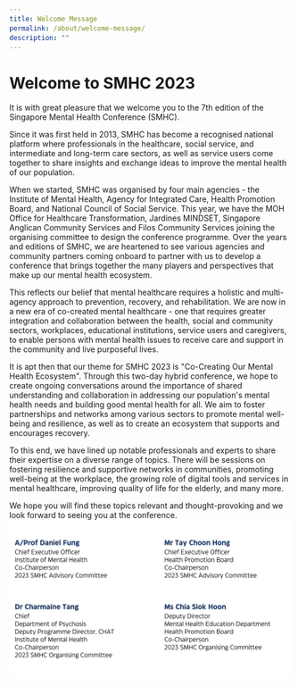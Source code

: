```yaml
---
title: Welcome Message
permalink: /about/welcome-message/
description: ""
---
```

# Welcome to SMHC 2023 

It is with great pleasure that we welcome you to the 7th edition of the Singapore Mental Health Conference (SMHC). 

Since it was first held in 2013, SMHC has become a recognised national platform where professionals in the healthcare, social service, and intermediate and long-term care sectors, as well as service users come together to share insights and exchange ideas to improve the mental health of our population. 

When we started, SMHC was organised by four main agencies - the Institute of Mental Health, Agency for Integrated Care, Health Promotion Board, and National Council of Social Service. This year, we have the MOH Office for Healthcare Transformation, Jardines MINDSET, Singapore Anglican Community Services and Filos Community Services joining the organising committee to design the conference programme. Over the years and editions of SMHC, we are heartened to see various agencies and community partners coming onboard to partner with us to develop a conference that brings together the many players and perspectives that make up our mental health ecosystem. 

This reflects our belief that mental healthcare requires a holistic and multi-agency approach to prevention, recovery, and rehabilitation. We are now in a new era of co-created mental healthcare - one that requires greater integration and collaboration between the health, social and community sectors, workplaces, educational institutions, service users and caregivers, to enable persons with mental health issues to receive care and support in the community and live purposeful lives.

It is apt then that our theme for SMHC 2023 is "Co-Creating Our Mental Health Ecosystem". Through this two-day hybrid conference, we hope to create ongoing conversations around the importance of shared understanding and collaboration in addressing our population's mental health needs and building good mental health for all. We aim to foster partnerships and networks among various sectors to promote mental well-being and resilience, as well as to create an ecosystem that supports and encourages recovery.

To this end, we have lined up notable professionals and experts to share their expertise on a diverse range of topics. There will be sessions on fostering resilience and supportive networks in communities, promoting well-being at the workplace, the growing role of digital tools and services in mental healthcare, improving quality of life for the elderly, and many more.

We hope you will find these topics relevant and thought-provoking and we look forward to seeing you at the conference.
![](/images/cochair-welcmsg.png)